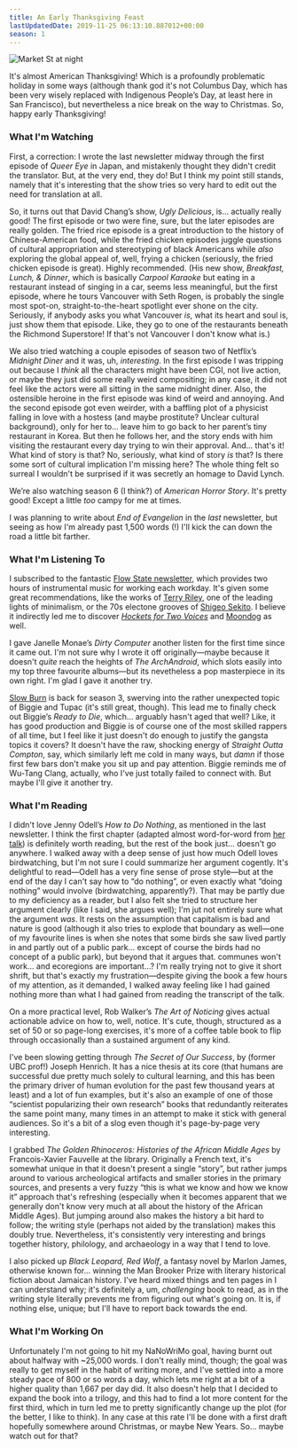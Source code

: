 ```yaml
---
title: An Early Thanksgiving Feast
lastUpdatedDate: 2019-11-25 06:13:10.887012+00:00
season: 1
---
```


![Market St at night](../..//assets/newsletters/market_street.jpg)

 It's almost American Thanksgiving! Which is a profoundly problematic holiday in some ways (although thank god it's not Columbus Day, which has been very wisely replaced with Indigenous People’s Day, at least here in San Francisco), but nevertheless a nice break on the way to Christmas. So, happy early Thanksgiving!

### What I'm Watching

First, a correction: I wrote the last newsletter midway through the first episode of *Queer Eye* in Japan, and mistakenly thought they didn't credit the translator. But, at the very end, they do! But I think my point still stands, namely that it's interesting that the show tries so very hard to edit out the need for translation at all.

So, it turns out that David Chang’s show, *Ugly Delicious*, is... actually really good! The first episode or two were fine, sure, but the later episodes are really golden. The fried rice episode is a great introduction to the history of Chinese-American food, while the fried chicken episodes juggle questions of cultural appropriation and stereotyping of black Americans while *also* exploring the global appeal of, well, frying a chicken (seriously, the fried chicken episode is great). Highly recommended. (His new show, *Breakfast, Lunch, & Dinner*, which is basically *Carpool Karaoke* but eating in a restaurant instead of singing in a car, seems less meaningful, but the first episode, where he tours Vancouver with Seth Rogen, is probably the single most spot-on, straight-to-the-heart spotlight ever shone on the city. Seriously, if anybody asks you what Vancouver *is*, what its heart and soul is, just show them that episode. Like, they go to one of the restaurants beneath the Richmond Superstore! If that's not Vancouver I don't know what is.)

We also tried watching a couple episodes of season two of Netflix’s *Midnight Diner* and it was, uh, *interesting*. In the first episode I was tripping out because I *think* all the characters might have been CGI, not live action, or maybe they just did some really weird compositing; in any case, it did not feel like the actors were all sitting in the same midnight diner. Also, the ostensible heroine in the first episode was kind of weird and annoying. And the second episode got even weirder, with a baffling plot of a physicist falling in love with a hostess (and maybe prostitute? Unclear cultural background), only for her to... leave him to go back to her parent’s tiny restaurant in Korea. But then he follows her, and the story ends with him visiting the restaurant every day trying to win their approval. And... that's it! What kind of story is that? No, seriously, what kind of story *is* that? Is there some sort of cultural implication I'm missing here? The whole thing felt so surreal I wouldn't be surprised if it was secretly an homage to David Lynch.

We’re also watching season 6 (I think?) of *American Horror Story*. It's pretty good! Except a little *too* campy for me at times.

I was planning to write about *End of Evangelion* in the *last* newsletter, but seeing as how I'm already past 1,500 words (!) I'll kick the can down the road a little bit farther.

### What I'm Listening To

I subscribed to the fantastic [Flow State newsletter](https://flowstate.substack.com/), which provides two hours of instrumental music for working each workday. It's given some great recommendations, like the works of [Terry Riley](https://flowstate.substack.com/p/november-18-2019), one of the leading lights of minimalism, or the 70s electone grooves of [Shigeo Sekito](https://flowstate.substack.com/p/november-14-2019). I believe it indirectly led me to discover [*Hockets for Two Voices*](https://mearaoreilly.bandcamp.com/album/hockets-for-two-voices-ep) and [Moondog](https://en.wikipedia.org/wiki/Moondog) as well.

I gave Janelle Monae’s *Dirty Computer* another listen for the first time since it came out. I'm not sure why I wrote it off originally—maybe because it doesn't *quite* reach the heights of *The ArchAndroid*, which slots easily into my top three favourite albums—but its nevetheless a pop masterpiece in its own right. I'm glad I gave it another try.

[Slow Burn](https://slate.com/podcasts/slow-burn/s3/biggie-and-tupac) is back for season 3, swerving into the rather unexpected topic of Biggie and Tupac (it's still great, though). This lead me to finally check out Biggie’s *Ready to Die*, which... arguably hasn't aged that well? Like, it has good production and Biggie is of course one of the most skilled rappers of all time, but I feel like it just doesn't do enough to justify the gangsta topics it covers? It doesn't have the raw, shocking energy of *Straight Outta Compton*, say, which similarly left me cold in many ways, but *damn* if those first few bars don't make you sit up and pay attention. Biggie reminds me of Wu-Tang Clang, actually, who I've just totally failed to connect with. But maybe I'll give it another try.

### What I'm Reading

I didn't love Jenny Odell’s *How to Do Nothing*, as mentioned in the last newsletter. I think the first chapter (adapted almost word-for-word from [her talk](https://medium.com/@the_jennitaur/how-to-do-nothing-57e100f59bbb)) is definitely worth reading, but the rest of the book just... doesn't go anywhere. I walked away with a deep sense of just how much Odell loves birdwatching, but I'm not sure I could summarize her argument cogently. It's delightful to read—Odell has a very fine sense of prose style—but at the end of the day I can't say how to “do nothing”, or even exactly what “doing nothing” would involve (birdwatching, apparently?). That may be partly due to my deficiency as a reader, but I also felt she tried to structure her argument clearly (like I said, she argues well); I'm jut not entirely sure what the argument *was*. It rests on the assumption that capitalism is bad and nature is good (although it also tries to explode that boundary as well—one of my favourite lines is when she notes that some birds she saw lived partly in and partly out of a public park... except of course the birds had no concept of a public park), but beyond that it argues that. communes won't work... and ecoregions are important...? I'm really trying not to give it short shrift, but that's exactly my frustration—despite giving the book a few hours of my attention, as it demanded, I walked away feeling like I had gained nothing more than what I had gained from reading the transcript of the talk.

On a more practical level, Rob Walker’s *The Art of Noticing* gives actual actionable advice on how to, well, notice. It's cute, though, structured as a set of 50 or so page-long exercises, it's more of a coffee table book to flip through occasionally than a sustained argument of any kind.

I've been slowing getting through *The Secret of Our Success*, by (former UBC prof!) Joseph Henrich. It has a nice thesis at its core (that humans are successful due pretty much solely to cultural learning, and this has been the primary driver of human evolution for the past few thousand years at least) and a lot of fun examples, but it's also an example of one of those “scientist popularizing their own research” books that redundantly reiterates the same point many, many times in an attempt to make it stick with general audiences. So it's a bit of a slog even though it's page-by-page very interesting.

I grabbed *The Golden Rhinoceros: Histories of the African Middle Ages* by Francois-Xavier Fauvelle at the library. Originally a French text, it's somewhat unique in that it doesn't present a single “story”, but rather jumps around to various archeological artifacts and smaller stories in the primary sources, and presents a very fuzzy “this is what we know and how we know it” approach that's refreshing (especially when it becomes apparent that we generally don't know very much at all about the history of the African Middle Ages). But jumping around also makes the history a bit hard to follow; the writing style (perhaps not aided by the translation) makes this doubly true. Nevertheless, it's consistently very interesting and brings together history, philology, and archaeology in a way that I tend to love.

I also picked up *Black Leopard, Red Wolf*, a fantasy novel by Marlon James, otherwise known for... winning the Man Brooker Prize with literary historical fiction about Jamaican history. I've heard mixed things and ten pages in I can understand why; it's definitely a, um, *challenging* book to read, as in the writing style literally prevents me from figuring out what's going on. It is, if nothing else, unique; but I'll have to report back towards the end.

### What I'm Working On

Unfortunately I'm not going to hit my NaNoWriMo goal, having burnt out about halfway with ~25,000 words. I don't really mind, though; the goal was really to get myself in the habit of writing more, and I've settled into a more steady pace of 800 or so words a day, which lets me right at a bit of a higher quality than 1,667 per day did. It also doesn't help that I decided to expand the book into a trilogy, and this had to find a lot more content for the first third, which in turn led me to pretty significantly change up the plot (for the better, I like to think). In any case at this rate I'll be done with a first draft hopefully somewhere around Christmas, or maybe New Years. So... maybe watch out for that?